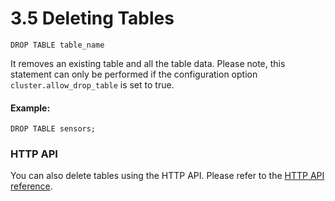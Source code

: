 3.5 Deleting Tables
===================

    DROP TABLE table_name


It removes an existing table and all the table data.
Please note, this statement can only be performed if the configuration option
`cluster.allow_drop_table` is set to true.

#### Example:

    DROP TABLE sensors;


### HTTP API

You can also delete tables using the HTTP API. Please refer to the [HTTP API reference](/documentation/api/http/).

